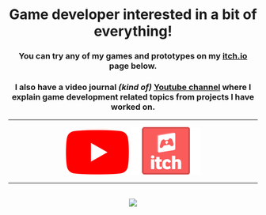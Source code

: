 <div align="center">
   <h1> <b>Game developer</b> interested in a bit of everything!</h1>

   <div align="center">
      <h3>You can try any of my games and prototypes on my <a href="https://tycro-games.itch.io/">itch.io</a> page below.</h3>
      <h3>I also have a video journal <em>(kind of)</em> <a href="https://www.youtube.com/@tycro_games">Youtube channel</a> where I explain game development related topics from projects I have worked on.</h3>
   </div>
   <hr/>

   <!--Social images !-->
   <div align="center"; >
         <a href="https://www.youtube.com/@tycro_games"><img src="assets\youtube_social_icon_red.png" alt="My YouTube Channel"/></a>
         <a href="https://tycro-games.itch.io/"><img src="assets\app-icon.png" alt="My itch.io page" /></a>
      <br>
      <hr>
      <br>
      <img  src="https://github-readme-stats.vercel.app/api?username=OneBogdan01&show_icons=true&theme=dark"/>
   
   </div>
